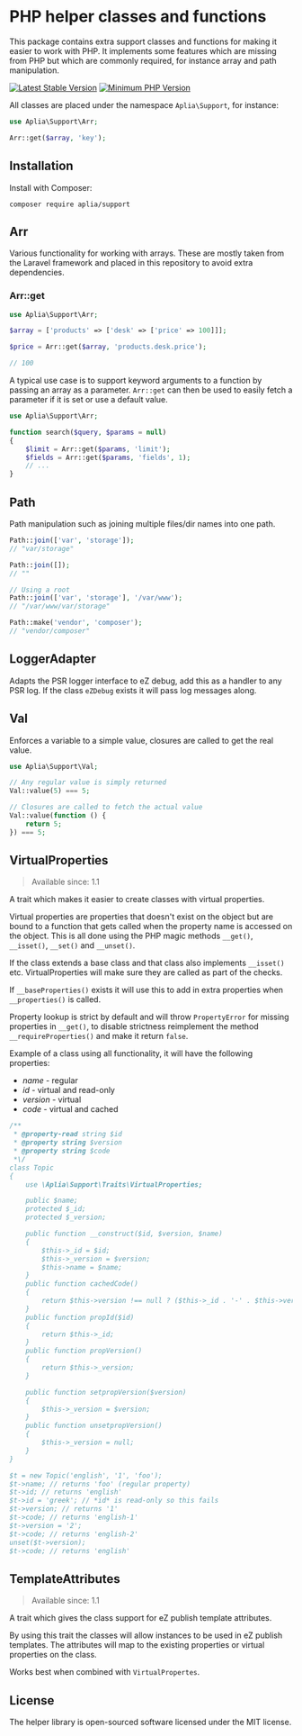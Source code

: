 # PHP helper classes and functions

This package contains extra support classes and functions for making it
easier to work with PHP. It implements some features which are missing
from PHP but which are commonly required, for instance array and path
manipulation.

[![Latest Stable Version](https://img.shields.io/packagist/v/aplia/support.svg?style=flat-square)](https://packagist.org/packages/aplia/support)
[![Minimum PHP Version](https://img.shields.io/badge/php-%3E%3D%205.3-8892BF.svg?style=flat-square)](https://php.net/)

All classes are placed under the namespace `Aplia\Support`, for instance:

```php
use Aplia\Support\Arr;

Arr::get($array, 'key');
```

## Installation

Install with Composer:

```
composer require aplia/support
```

## Arr

Various functionality for working with arrays. These are mostly taken
from the Laravel framework and placed in this repository to avoid
extra dependencies.

### Arr::get

```php
use Aplia\Support\Arr;

$array = ['products' => ['desk' => ['price' => 100]]];

$price = Arr::get($array, 'products.desk.price');

// 100
```

A typical use case is to support keyword arguments to a function
by passing an array as a parameter. `Arr::get` can then be used
to easily fetch a parameter if it is set or use a default value.

```php
use Aplia\Support\Arr;

function search($query, $params = null)
{
    $limit = Arr::get($params, 'limit');
    $fields = Arr::get($params, 'fields', 1);
    // ...
}
```

## Path

Path manipulation such as joining multiple files/dir names into one
path.

```php
Path::join(['var', 'storage']);
// "var/storage"
```

```php
Path::join([]);
// ""
```

```php
// Using a root
Path::join(['var', 'storage'], '/var/www');
// "/var/www/var/storage"
```

```php
Path::make('vendor', 'composer');
// "vendor/composer"
```

## LoggerAdapter

Adapts the PSR logger interface to eZ debug, add this as a handler to
any PSR log. If the class `eZDebug` exists it will pass log messages
along.

## Val

Enforces a variable to a simple value, closures are called to get
the real value.

```php
use Aplia\Support\Val;

// Any regular value is simply returned
Val::value(5) === 5;

// Closures are called to fetch the actual value
Val::value(function () {
    return 5;
}) === 5;
```

## VirtualProperties

> Available since: 1.1

A trait which makes it easier to create classes with virtual properties.

Virtual properties are properties that doesn't exist on the object but are
bound to a function that gets called when the property name is accessed on
the object. This is all done using the PHP magic methods `__get()`, `__isset()`,
`__set()` and `__unset()`.

If the class extends a base class and that class also implements `__isset()` etc.
VirtualProperties will make sure they are called as part of the checks.

If `__baseProperties()` exists it will use this to add in extra properties
when `__properties()` is called.

Property lookup is strict by default and will throw `PropertyError` for
missing properties in `__get()`, to disable strictness reimplement the
method `__requireProperties()` and make it return `false`.

Example of a class using all functionality, it will have the following properties:

-   _name_ - regular
-   _id_ - virtual and read-only
-   _version_ - virtual
-   _code_ - virtual and cached

```php
/**
 * @property-read string $id
 * @property string $version
 * @property string $code
 *\/
class Topic
{
    use \Aplia\Support\Traits\VirtualProperties;

    public $name;
    protected $_id;
    protected $_version;

    public function __construct($id, $version, $name)
    {
        $this->_id = $id;
        $this->_version = $version;
        $this->name = $name;
    }
    public function cachedCode()
    {
        return $this->version !== null ? ($this->_id . '-' . $this->version) : $this->_id;
    }
    public function propId($id)
    {
        return $this->_id;
    }
    public function propVersion()
    {
        return $this->_version;
    }

    public function setpropVersion($version)
    {
        $this->_version = $version;
    }
    public function unsetpropVersion()
    {
        $this->_version = null;
    }
}

$t = new Topic('english', '1', 'foo');
$t->name; // returns 'foo' (regular property)
$t->id; // returns 'english'
$t->id = 'greek'; // *id* is read-only so this fails
$t->version; // returns '1'
$t->code; // returns 'english-1'
$t->version = '2';
$t->code; // returns 'english-2'
unset($t->version);
$t->code; // returns 'english'
```

## TemplateAttributes

> Available since: 1.1

A trait which gives the class support for eZ publish template attributes.

By using this trait the classes will allow instances to be used in eZ publish
templates. The attributes will map to the existing properties or virtual
properties on the class.

Works best when combined with `VirtualPropertes`.

## License

The helper library is open-sourced software licensed under the MIT license.
